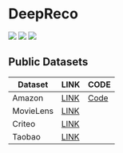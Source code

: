 # DeepReco

<p align="left">
  <img src='https://img.shields.io/badge/License-MIT-red'>
  <img src='https://img.shields.io/badge/python-3.8-blue'>
  <img src='https://img.shields.io/badge/TensorFlow-2.5-blue'>
</p> 

## Public Datasets
| Dataset | LINK | CODE |
| -------- | -------- | -------- |
| Amazon | [LINK](https://nijianmo.github.io/amazon/index.html) | [Code](./datasets/Amazon/amazon_process.py) |
| MovieLens | [LINK](https://grouplens.org/datasets/movielens/) | |
| Criteo | [LINK](https://www.kaggle.com/datasets/mrkmakr/criteo-dataset?resource=download) | |
| Taobao | [LINK](https://tianchi.aliyun.com/dataset/649) | |

